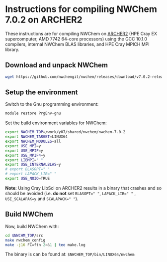 Instructions for compiling NWChem 7.0.2 on ARCHER2
==================================================

These instructions are for compiling NWChem on [ARCHER2](https://www.archer2.ac.uk)
(HPE Cray EX supercomputer, AMD 7742 64-core processors) using the GCC 10.1.0 compilers,
internal NWChem BLAS libraries, and HPE Cray MPICH MPI library.

Download and unpack NWChem
--------------------------

```bash
wget https://github.com/nwchemgit/nwchem/releases/download/v7.0.2-release/nwchem-7.0.2-release.revision-b9985dfa-srconly.2020-10-12.tar.bz2
```

Setup the environment
---------------------

Switch to the Gnu programming environment:

```bash
module restore PrgEnv-gnu
```

Set the build environment variables for NWChem:

```bash
export NWCHEM_TOP=/work/y07/shared/nwchem/nwchem-7.0.2
export NWCHEM_TARGET=LINUX64
export NWCHEM_MODULES=all  
export USE_MPI=y
export USE_MPIF=y 
export USE_MPIF4=y 
export LIBMPI=" "
export USE_INTERNALBLAS=y
# export BLASOPT=" "
# export LAPACK_LIB=" "
export USE_NOIO=TRUE
```

**Note:** Using Cray LibSci on ARCHER2 results in a binary that crashes
and so should be avoided (i.e. **do not** set `BLASOPT=" "`, `LAPACK_LIB=" "`
, `USE_SCALAPAK=y` and `SCALAPACK=" "`).

Build NWChem
------------

Now, build NWChem with:

```bash
cd $NWCHM_TOP/src
make nwchem_config
make -j16 FC=ftn 2>&1 | tee make.log
```

The binary is can be found at: `$NWCHEM_TOP/bin/LINUX64/nwchem`




